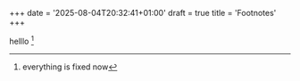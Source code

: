 +++
date = '2025-08-04T20:32:41+01:00'
draft = true
title = 'Footnotes'
+++

helllo [^1]

[^1]: everything is fixed now